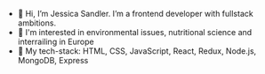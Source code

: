 - 👋 Hi, I’m Jessica Sandler. I’m a frontend developer with fullstack ambitions.
- 👀 I'm interested in environmental issues, nutritional science and interrailing in Europe
- 🌱 My tech-stack: HTML, CSS, JavaScript, React, Redux, Node.js, MongoDB, Express


<!---
jessand77/jessand77 is a ✨ special ✨ repository because its `README.md` (this file) appears on your GitHub profile.
You can click the Preview link to take a look at your changes.
--->
